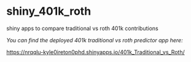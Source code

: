 # shiny_401k_roth
shiny apps to compare traditional vs roth 401k contributions

*You can find the deployed 401k traditional vs roth predictor app here:*

https://nrqqlu-kyle0ireton0phd.shinyapps.io/401k_Traditional_vs_Roth/


